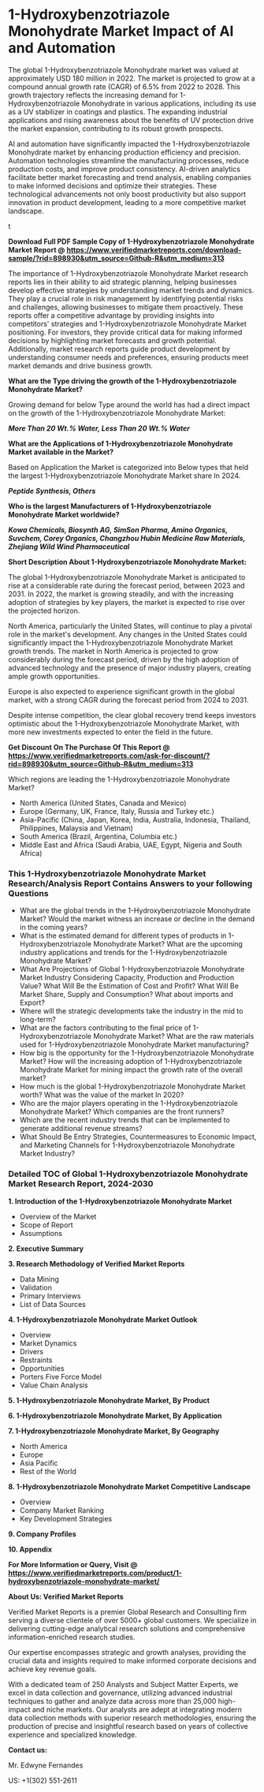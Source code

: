 <meta name="title" content="Global 1-Hydroxybenzotriazole Monohydrate Market Impact of AI and Automation"><meta name="description" content="The global 1-Hydroxybenzotriazole Monohydrate market was valued at approximately USD 180 million in 2022. The market is projected to grow at a compound annual growth r"><meta name="title" content="1-Hydroxybenzotriazole Monohydrate Market Size, Share, Scope, Trends, Growth, Opportunities, Analysis, Forecast"><h1>1-Hydroxybenzotriazole Monohydrate Market Impact of AI and Automation</h1><p>The global 1-Hydroxybenzotriazole Monohydrate market was valued at approximately USD 180 million in 2022. The market is projected to grow at a compound annual growth rate (CAGR) of 6.5% from 2022 to 2028. This growth trajectory reflects the increasing demand for 1-Hydroxybenzotriazole Monohydrate in various applications, including its use as a UV stabilizer in coatings and plastics. The expanding industrial applications and rising awareness about the benefits of UV protection drive the market expansion, contributing to its robust growth prospects.</p><p>AI and automation have significantly impacted the 1-Hydroxybenzotriazole Monohydrate market by enhancing production efficiency and precision. Automation technologies streamline the manufacturing processes, reduce production costs, and improve product consistency. AI-driven analytics facilitate better market forecasting and trend analysis, enabling companies to make informed decisions and optimize their strategies. These technological advancements not only boost productivity but also support innovation in product development, leading to a more competitive market landscape.</p>t</p><p id="" class=""><strong>Download Full PDF Sample Copy of 1-Hydroxybenzotriazole Monohydrate Market Report @ <a href="https://www.verifiedmarketreports.com/download-sample/?rid=898930&utm_source=Github-R&utm_medium=313" target="_blank">https://www.verifiedmarketreports.com/download-sample/?rid=898930&utm_source=Github-R&utm_medium=313</a></strong></p><p>The importance of&nbsp;1-Hydroxybenzotriazole Monohydrate Market research reports lies in their ability to aid strategic planning, helping businesses develop effective strategies by understanding market trends and dynamics. They play a crucial role in risk management by identifying potential risks and challenges, allowing businesses to mitigate them proactively. These reports offer a competitive advantage by providing insights into competitors' strategies and 1-Hydroxybenzotriazole Monohydrate Market positioning. For investors, they provide critical data for making informed decisions by highlighting market forecasts and growth potential. Additionally, market research reports guide product development by understanding consumer needs and preferences, ensuring products meet market demands and drive business growth.</p><p><strong>What are the&nbsp;Type driving the growth of the 1-Hydroxybenzotriazole Monohydrate Market?</strong></p><p id="" class="">Growing demand for below Type around the world has had a direct impact on the growth of the 1-Hydroxybenzotriazole Monohydrate Market:</p><em><strong>More Than 20 Wt.% Water, Less Than 20 Wt.% Water</strong></em></p><strong>What are the&nbsp;Applications&nbsp;of 1-Hydroxybenzotriazole Monohydrate Market available in the Market?</strong></p><p id="" class="">Based on Application the Market is categorized into Below types that held the largest 1-Hydroxybenzotriazole Monohydrate Market share In 2024.</p><em><strong>Peptide Synthesis, Others</strong></em></p><strong>Who is the largest Manufacturers of 1-Hydroxybenzotriazole Monohydrate Market worldwide?</strong></p><p><em><strong>Kowa Chemicals, Biosynth AG, SimSon Pharma, Amino Organics, Suvchem, Corey Organics, Changzhou Hubin Medicine Raw Materials, Zhejiang Wild Wind Pharmaceutical</strong></em></p><p id="" class=""><strong>Short Description About 1-Hydroxybenzotriazole Monohydrate Market:</strong></p><p>The global 1-Hydroxybenzotriazole Monohydrate Market is anticipated to rise at a considerable rate during the forecast period, between 2023 and 2031. In 2022, the market is growing steadily, and with the increasing adoption of strategies by key players, the market is expected to rise over the projected horizon.</p><p>North America, particularly the United States, will continue to play a pivotal role in the market's development. Any changes in the United States could significantly impact the 1-Hydroxybenzotriazole Monohydrate Market growth trends. The market in North America is projected to grow considerably during the forecast period, driven by the high adoption of advanced technology and the presence of major industry players, creating ample growth opportunities.</p><p>Europe is also expected to experience significant growth in the global market, with a strong CAGR during the forecast period from 2024 to 2031.</p><p>Despite intense competition, the clear global recovery trend keeps investors optimistic about the 1-Hydroxybenzotriazole Monohydrate Market, with more new investments expected to enter the field in the future.</p><p id="" class=""><strong>Get Discount On The Purchase Of This Report @ <a href="https://www.verifiedmarketreports.com/ask-for-discount/?rid=898930&utm_source=Github-R&utm_medium=313" target="_blank">https://www.verifiedmarketreports.com/ask-for-discount/?rid=898930&utm_source=Github-R&utm_medium=313</a></strong></p>Which regions are leading the 1-Hydroxybenzotriazole Monohydrate Market?</p><ul><li>North America (United States, Canada and Mexico)</li><li>Europe (Germany, UK, France, Italy, Russia and Turkey etc.)</li><li>Asia-Pacific (China, Japan, Korea, India, Australia, Indonesia, Thailand, Philippines, Malaysia and Vietnam)</li><li>South America (Brazil, Argentina, Columbia etc.)</li><li>Middle East and Africa (Saudi Arabia, UAE, Egypt, Nigeria and South Africa)</li></ul><h3 id="" class="">This 1-Hydroxybenzotriazole Monohydrate Market Research/Analysis Report Contains Answers to your following Questions</h3><ul><li>What are the global trends in the 1-Hydroxybenzotriazole Monohydrate Market? Would the market witness an increase or decline in the demand in the coming years?</li><li>What is the estimated demand for different types of products in 1-Hydroxybenzotriazole Monohydrate Market? What are the upcoming industry applications and trends for the 1-Hydroxybenzotriazole Monohydrate Market?</li><li>What Are Projections of Global 1-Hydroxybenzotriazole Monohydrate Market Industry Considering Capacity, Production and Production Value? What Will Be the Estimation of Cost and Profit? What Will Be Market Share, Supply and Consumption? What about imports and Export?</li><li>Where will the strategic developments take the industry in the mid to long-term?</li><li>What are the factors contributing to the final price of 1-Hydroxybenzotriazole Monohydrate Market? What are the raw materials used for 1-Hydroxybenzotriazole Monohydrate Market manufacturing?</li><li>How big is the opportunity for the 1-Hydroxybenzotriazole Monohydrate Market? How will the increasing adoption of 1-Hydroxybenzotriazole Monohydrate Market for mining impact the growth rate of the overall market?</li><li>How much is the global 1-Hydroxybenzotriazole Monohydrate Market worth? What was the value of the market In 2020?</li><li>Who are the major players operating in the 1-Hydroxybenzotriazole Monohydrate Market? Which companies are the front runners?</li><li>Which are the recent industry trends that can be implemented to generate additional revenue streams?</li><li>What Should Be Entry Strategies, Countermeasures to Economic Impact, and Marketing Channels for 1-Hydroxybenzotriazole Monohydrate Market Industry?</li></ul><h3 id="" class="">Detailed TOC of Global 1-Hydroxybenzotriazole Monohydrate Market Research Report, 2024-2030</h3><p id="" class=""><strong>1. Introduction of the 1-Hydroxybenzotriazole Monohydrate Market</strong></p><ul><li>Overview of the Market</li><li>Scope of Report</li><li>Assumptions</li></ul><p id="" class=""><strong>2. Executive Summary</strong></p><p id="" class=""><strong>3. Research Methodology of Verified Market Reports</strong></p><ul><li>Data Mining</li><li>Validation</li><li>Primary Interviews</li><li>List of Data Sources</li></ul><p id="" class=""><strong>4. 1-Hydroxybenzotriazole Monohydrate Market Outlook</strong></p><ul><li>Overview</li><li>Market Dynamics</li><li>Drivers</li><li>Restraints</li><li>Opportunities</li><li>Porters Five Force Model</li><li>Value Chain Analysis</li></ul><p id="" class=""><strong>5. 1-Hydroxybenzotriazole Monohydrate Market, By Product</strong></p><p id="" class=""><strong>6. 1-Hydroxybenzotriazole Monohydrate Market, By Application</strong></p><p id="" class=""><strong>7. 1-Hydroxybenzotriazole Monohydrate Market, By Geography</strong></p><ul><li>North America</li><li>Europe</li><li>Asia Pacific</li><li>Rest of the World</li></ul><p id="" class=""><strong>8. 1-Hydroxybenzotriazole Monohydrate Market Competitive Landscape</strong></p><ul><li>Overview</li><li>Company Market Ranking</li><li>Key Development Strategies</li></ul><p id="" class=""><strong>9. Company Profiles</strong></p><p id="" class=""><strong>10. Appendix</strong></p><p id="" class=""><strong>For More Information or Query, Visit @ <a href="https://www.verifiedmarketreports.com/product/1-hydroxybenzotriazole-monohydrate-market/" target="_blank">https://www.verifiedmarketreports.com/product/1-hydroxybenzotriazole-monohydrate-market/</a></strong></p><p id="" class=""><strong>About Us: Verified Market Reports</strong></p><p id="" class="">Verified Market Reports is a premier Global Research and Consulting firm serving a diverse clientele of over 5000+ global customers. We specialize in delivering cutting-edge analytical research solutions and comprehensive information-enriched research studies.</p><p id="" class="">Our expertise encompasses strategic and growth analyses, providing the crucial data and insights required to make informed corporate decisions and achieve key revenue goals.</p><p id="" class="">With a dedicated team of 250 Analysts and Subject Matter Experts, we excel in data collection and governance, utilizing advanced industrial techniques to gather and analyze data across more than 25,000 high-impact and niche markets. Our analysts are adept at integrating modern data collection methods with superior research methodologies, ensuring the production of precise and insightful research based on years of collective experience and specialized knowledge.</p><p id="" class=""><strong>Contact us:</strong></p><p id="" class="">Mr. Edwyne Fernandes</p><p id="" class="">US: +1(302) 551-2611</p>